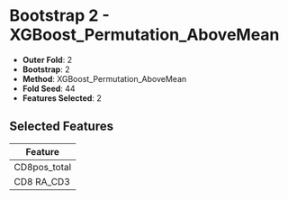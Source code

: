 # Bootstrap 2 - XGBoost_Permutation_AboveMean

- **Outer Fold**: 2
- **Bootstrap**: 2
- **Method**: XGBoost_Permutation_AboveMean
- **Fold Seed**: 44
- **Features Selected**: 2

## Selected Features

| Feature |
|---------|
| CD8pos_total |
| CD8 RA_CD3 |
